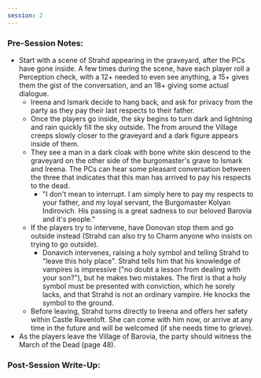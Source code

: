 ```yaml
---
session: 2
---
```


### Pre-Session Notes:
* Start with a scene of Strahd appearing in the graveyard, after the PCs have gone inside. A few times during the scene, have each player roll a Perception check, with a 12+ needed to even see anything, a 15+ gives them the gist of the conversation, and an 18+ giving some actual dialogue.
	* Ireena and Ismark decide to hang back, and ask for privacy from the party as they pay their last respects to their father.
	* Once the players go inside, the sky begins to turn dark and lightning and rain quickly fill the sky outside. The from around the Village creeps slowly closer to the graveyard and a dark figure appears inside of them.
	* They see a man in a dark cloak with bone white skin descend to the graveyard on the other side of the burgomaster's grave to Ismark and Ireena. The PCs can hear some pleasant conversation between the three that indicates that this man has arrived to pay his respects to the dead.
		* "I don't mean to interrupt. I am simply here to pay my respects to your father, and my loyal servant, the Burgomaster Kolyan Indirovich. His passing is a great sadness to our beloved Barovia and it's people."
	* If the players try to intervene, have Donovan stop them and go outside instead (Strahd can also try to Charm anyone who insists on trying to go outside).
		* Donavich intervenes, raising a holy symbol and telling Strahd to "leave this holy place". Strahd tells him that his knowledge of vampires is impressive ("no doubt a lesson from dealing with your son?"), but he makes two mistakes. The first is that a holy symbol must be presented with conviction, which he sorely lacks, and that Strahd is not an ordinary vampire. He knocks the symbol to the ground.
	* Before leaving, Strahd turns directly to Ireena and offers her safety within Castle Ravenloft. She can come with him now, or arrive at any time in the future and will be welcomed (if she needs time to grieve).
* As the players leave the Village of Barovia, the party should witness the March of the Dead (page 48).


### Post-Session Write-Up:
